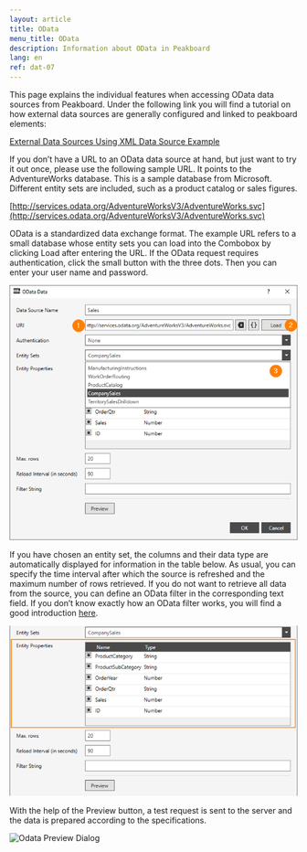 ```yaml
---
layout: article
title: OData
menu_title: OData
description: Information about OData in Peakboard
lang: en
ref: dat-07
---
```

This page explains the individual features when accessing OData data sources from Peakboard. Under the following link you will find a tutorial on how external data sources are generally configured and linked to peakboard elements:

[External Data Sources Using XML Data Source Example](/tutorials/03-en-xml-data.html)

If you don’t have a URL to an OData data source at hand, but just want to try it out once, please use the following sample URL. It points to the AdventureWorks database. This is a sample database from Microsoft. Different entity sets are included, such as a product catalog or sales figures.

[http://services.odata.org/AdventureWorksV3/AdventureWorks.svc](http://services.odata.org/AdventureWorksV3/AdventureWorks.svc)

OData is a standardized data exchange format. The example URL refers to a small database whose entity sets you can load into the Combobox by clicking Load after entering the URL. If the OData request requires authentication, click the small button with the three dots. Then you can enter your user name and password.

![Odata Data Dialog](/assets/images/data-sources/odata/odata-data-dialog.png)

If you have chosen an entity set, the columns and their data type are automatically displayed for information in the table below. As usual, you can specify the time interval after which the source is refreshed and the maximum number of rows retrieved. If you do not want to retrieve all data from the source, you can define an OData filter in the corresponding text field. If you don’t know exactly how an OData filter works, you will find a good introduction [here](https://www.odata.org/getting-started/basic-tutorial/#queryData).

![Odata Entity Properties](/assets/images/data-sources/odata/entity-properties.png)

With the help of the Preview button, a test request is sent to the server and the data is prepared according to the specifications.

![Odata Preview Dialog](/assets/images/data-sources/odata/odata-preview-dialog.png)
